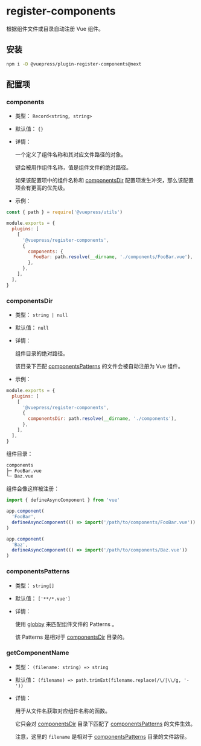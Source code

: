 # register-components

<NpmBadge package="@vuepress/plugin-register-components" />

根据组件文件或目录自动注册 Vue 组件。

## 安装

```bash
npm i -D @vuepress/plugin-register-components@next
```

## 配置项

### components

- 类型： `Record<string, string>`

- 默认值： `{}`

- 详情：

  一个定义了组件名称和其对应文件路径的对象。

  键会被用作组件名称，值是组件文件的绝对路径。

  如果该配置项中的组件名称和 [componentsDir](#componentsdir) 配置项发生冲突，那么该配置项会有更高的优先级。

- 示例：

```js
const { path } = require('@vuepress/utils')

module.exports = {
  plugins: [
    [
      '@vuepress/register-components',
      {
        components: {
          FooBar: path.resolve(__dirname, './components/FooBar.vue'),
        },
      },
    ],
  ],
}
```

### componentsDir

- 类型： `string | null`

- 默认值： `null`

- 详情：

  组件目录的绝对路径。

  该目录下匹配 [componentsPatterns](#componentspatterns) 的文件会被自动注册为 Vue 组件。

- 示例：

```js
module.exports = {
  plugins: [
    [
      '@vuepress/register-components',
      {
        componentsDir: path.resolve(__dirname, './components'),
      },
    ],
  ],
}
```

组件目录：

```bash
components
├─ FooBar.vue
└─ Baz.vue
```

组件会像这样被注册：

```js
import { defineAsyncComponent } from 'vue'

app.component(
  'FooBar',
  defineAsyncComponent(() => import('/path/to/components/FooBar.vue'))
)

app.component(
  'Baz',
  defineAsyncComponent(() => import('/path/to/components/Baz.vue'))
)
```

### componentsPatterns

- 类型： `string[]`

- 默认值： `['**/*.vue']`

- 详情：

  使用 [globby](https://github.com/sindresorhus/globby) 来匹配组件文件的 Patterns 。

  该 Patterns 是相对于 [componentsDir](#componentsdir) 目录的。

### getComponentName

- 类型： `(filename: string) => string`

- 默认值： `(filename) => path.trimExt(filename.replace(/\/|\\/g, '-'))`

- 详情：

  用于从文件名获取对应组件名称的函数。
  
  它只会对 [componentsDir](#componentsdir) 目录下匹配了 [componentsPatterns](#componentspatterns) 的文件生效。

  注意，这里的 `filename` 是相对于 [componentsPatterns](#componentspatterns) 目录的文件路径。
